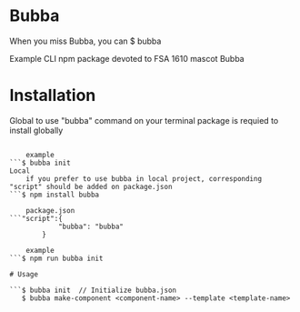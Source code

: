 # Bubba

When you miss Bubba, you can $ bubba


Example CLI npm package devoted to FSA 1610 mascot Bubba

# Installation

Global
	to use "bubba" command on your terminal package is requied to install globally
```$ npm install bubba -g

	example
```$ bubba init
Local
	if you prefer to use bubba in local project, corresponding "script" should be added on package.json
```$ npm install bubba

	package.json
```"script":{
			"bubba": "bubba"
		}

	example
```$ npm run bubba init

# Usage

```$ bubba init  // Initialize bubba.json
   $ bubba make-component <component-name> --template <template-name>





